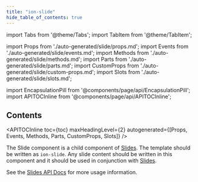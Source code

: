 ```yaml
---
title: "ion-slide"
hide_table_of_contents: true
---
```

import Tabs from '@theme/Tabs';
import TabItem from '@theme/TabItem';

import Props from './auto-generated/slide/props.md';
import Events from './auto-generated/slide/events.md';
import Methods from './auto-generated/slide/methods.md';
import Parts from './auto-generated/slide/parts.md';
import CustomProps from './auto-generated/slide/custom-props.md';
import Slots from './auto-generated/slide/slots.md';

<head>
  <title>ion-slide | Slide API Component for Ionic Framework Apps</title>
  <meta name="description" content="Slide is a child API component of Slides—written as ion-slide. Any slide content should be written in this component and used in conjunction with Slides." />
</head>

import EncapsulationPill from '@components/page/api/EncapsulationPill';
import APITOCInline from '@components/page/api/APITOCInline';



<h2 className="table-of-contents__title">Contents</h2>

<APITOCInline
  toc={toc}
  maxHeadingLevel={2}
  autogenerated={[Props, Events, Methods, Parts, CustomProps, Slots]}
/>



The Slide component is a child component of [Slides](slides.md). The template
should be written as `ion-slide`. Any slide content should be written
in this component and it should be used in conjunction with [Slides](slides.md).

See the [Slides API Docs](slides.md) for more usage information.




<Props />
<Events />
<Methods />
<Parts />
<CustomProps />
<Slots />